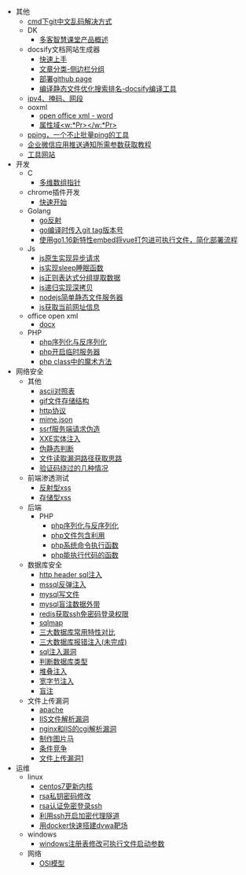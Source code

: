 - 其他
  - [cmd下git中文乱码解决方式](其他/cmd下git中文乱码解决方式.md)
  - DK
    - [多客智慧课堂产品概述](其他/DK/多客智慧课堂.md)
  - docsify文档网站生成器
    - [快速上手](其他/docsify文档网站生成器/1.快速上手.md)
    - [文章分类-侧边栏分组](其他/docsify文档网站生成器/2.文章分类.md)
    - [部署github page](其他/docsify文档网站生成器/3.部署github%20page.md)
    - [编译静态文件优化搜索排名-docsify编译工具](其他/docsify文档网站生成器/4.编译静态文件优化搜索排名.md)
  - [ipv4、掩码、网段](其他/ipv4、掩码、网段.md)
  - ooxml
    - [open office xml - word](其他/ooxml/1.入门.md)
    - [属性域&lt;w:*Pr&gt;&lt;/w:*Pr&gt;](其他/ooxml/2.属性域_Pr.md)
  - [pping，一个不止批量ping的工具](其他/pping.md)
  - [企业微信应用推送通知所需参数获取教程](其他/企业微信应用推送通知所需参数获取教程.md)
  - [工具网站](其他/工具网站.md)
- 开发
  - C
    - [多维数组指针](开发/C/多维数组指针.md)
  - chrome插件开发
    - [快速开始](开发/chrome插件开发/1.快速开始.md)
  - Golang
    - [go反射](开发/Golang/go反射.md)
    - [go编译时传入git tag版本号](开发/Golang/go编译时传入git%20tag版本号.md)
    - [使用go1.16新特性embed将vue打包进可执行文件，简化部署流程](开发/Golang/使用go自带特性将vue打包进可执行文件.md)
  - Js
    - [js原生实现异步请求](开发/Js/js原生实现异步请求.md)
    - [js实现sleep睡眠函数](开发/Js/js实现sleep睡眠函数.md)
    - [js正则表达式分组提取数据](开发/Js/js正则表达式分组提取数据.md)
    - [js递归实现深拷贝](开发/Js/js递归实现深拷贝.md)
    - [nodejs简单静态文件服务器](开发/Js/nodejs静态服务器.md)
    - [js获取当前网址信息](开发/Js/获取当前网址信息.md)
  - office open xml
    - [docx](开发/office%20open%20xml/docx.md)
  - PHP
    - [php序列化与反序列化](开发/PHP/php序列化反序列化.md)
    - [php开启临时服务器](开发/PHP/php开启临时服务器.md)
    - [php class中的魔术方法](开发/PHP/php魔术方法.md)
- 网络安全
  - 其他
    - [ascii对照表](网络安全/其他/ascii对照表.md)
    - [gif文件存储结构](网络安全/其他/gif文件存储结构.md)
    - [http协议](网络安全/其他/http协议.md)
    - [mime.json](网络安全/其他/mime.json.md)
    - [ssrf服务端请求伪造](网络安全/其他/ssrf服务端请求伪造.md)
    - [XXE实体注入](网络安全/其他/XXE实体注入.md)
    - [伪静态判断](网络安全/其他/伪静态判断.md)
    - [文件读取漏洞路径获取思路](网络安全/其他/文件读取漏洞路径获取思路.md)
    - [验证码绕过的几种情况](网络安全/其他/验证码绕过的几种情况.md)
  - 前端渗透测试
    - [反射型xss](网络安全/前端渗透测试/1.反射型xss.md)
    - [存储型xss](网络安全/前端渗透测试/2.存储型xss.md)
  - 后端
    - PHP
      - [php序列化与反序列化](网络安全/后端/PHP/php反序列化利用.md)
      - [php文件包含利用](网络安全/后端/PHP/php文件包含利用.md)
      - [php系统命令执行函数](网络安全/后端/PHP/php系统命令执行函数.md)
      - [php能执行代码的函数](网络安全/后端/PHP/php能执行代码的函数.md)
  - 数据库安全
    - [http header sql注入](网络安全/数据库安全/http%20header注入.md)
    - [mssql反弹注入](网络安全/数据库安全/mssql反弹注入.md)
    - [mysql写文件](网络安全/数据库安全/mysql写文件.md)
    - [mysql盲注数据外带](网络安全/数据库安全/mysql盲注数据外带.md)
    - [redis获取ssh免密码登录权限](网络安全/数据库安全/redis获取ssh权限.md)
    - [sqlmap](网络安全/数据库安全/sqlmap.md)
    - [三大数据库常用特性对比](网络安全/数据库安全/三大数据库常用特性对比.md)
    - [三大数据库报错注入(未完成)](网络安全/数据库安全/三大数据库报错注入.md)
    - [sql注入漏洞](网络安全/数据库安全/入门.md)
    - [判断数据库类型](网络安全/数据库安全/判断数据库类型.md)
    - [堆叠注入](网络安全/数据库安全/堆叠注入.md)
    - [宽字节注入](网络安全/数据库安全/宽字节注入.md)
    - [盲注](网络安全/数据库安全/盲注.md)
  - 文件上传漏洞
    - [apache](网络安全/文件上传漏洞/apache.md)
    - [IIS文件解析漏洞](网络安全/文件上传漏洞/IIS文件解析漏洞.md)
    - [nginx和IIS的cgi解析漏洞](网络安全/文件上传漏洞/nginx.md)
    - [制作图片马](网络安全/文件上传漏洞/制作图片马.md)
    - [条件竞争](网络安全/文件上传漏洞/条件竞争.md)
    - [文件上传漏洞1](网络安全/文件上传漏洞/黑名单绕过.md)
- 运维
  - linux
    - [centos7更新内核](运维/linux/centos更新内核.md)
    - [rsa私钥密码修改](运维/linux/rsa私钥密码修改.md)
    - [rsa认证免密登录ssh](运维/linux/rsa认证免密登录ssh.md)
    - [利用ssh开启加密代理隧道](运维/linux/利用ssh开启加密代理隧道.md)
    - [用docker快速搭建dvwa靶场](运维/linux/用docker快速搭建测试环境.md)
  - windows
    - [windows注册表修改可执行文件启动参数](运维/windows/windows注册表修改可执行文件启动参数.md)
  - 网络
    - [OSI模型](运维/网络/osi.md)
